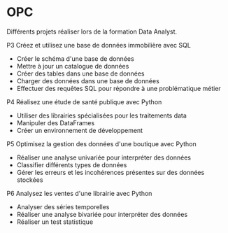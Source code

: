# OPC
Différents projets réaliser lors de la formation Data Analyst.

P3 Créez et utilisez une base de données immobilière avec SQL
- Créer le schéma d'une base de données
- Mettre à jour un catalogue de données
- Créer des tables dans une base de données
- Charger des données dans une base de données
- Effectuer des requêtes SQL pour répondre à une problématique métier

P4 Réalisez une étude de santé publique avec Python
- Utiliser des librairies spécialisées pour les traitements data
- Manipuler des DataFrames
- Créer un environnement de développement

P5 Optimisez la gestion des données d'une boutique avec Python
- Réaliser une analyse univariée pour interpréter des données
- Classifier différents types de données
- Gérer les erreurs et les incohérences présentes sur des données stockées

P6 Analysez les ventes d'une librairie avec Python
- Analyser des séries temporelles
- Réaliser une analyse bivariée pour interpréter des données
- Réaliser un test statistique

